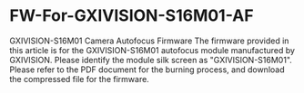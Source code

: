 # FW-For-GXIVISION-S16M01-AF
GXIVISION-S16M01 Camera Autofocus Firmware
The firmware provided in this article is for the GXIVISION-S16M01 autofocus module manufactured by GXIVISION. Please identify the module silk screen as "GXIVISION-S16M01".
Please refer to the PDF document for the burning process, and download the compressed file for the firmware.
